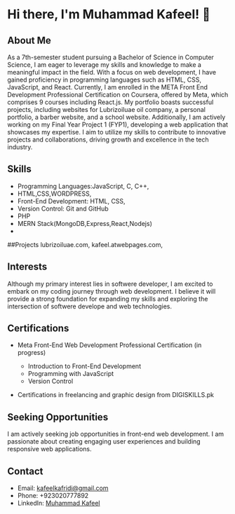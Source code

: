 # Hi there, I'm Muhammad Kafeel! 👋

## About Me
As a 7th-semester student pursuing a Bachelor of Science in Computer Science, I am eager to leverage my skills and knowledge to make a meaningful impact in the field. With a focus on web development, I have gained proficiency in programming languages such as HTML, CSS, JavaScript, and React.
Currently, I am enrolled in the META Front End Development Professional Certification on Coursera, offered by Meta, which comprises 9 courses including React.js. My portfolio boasts successful projects, including websites for Lubrizoiluae oil company, a personal portfolio, a barber website, and a school website.
Additionally, I am actively working on my Final Year Project 1 (FYP1), developing a web application that showcases my expertise. I aim to utilize my skills to contribute to innovative projects and collaborations, driving growth and excellence in the tech industry.

## Skills
- Programming Languages:JavaScript, C, C++, 
- HTML,CSS,WORDPRESS,
- Front-End Development: HTML, CSS,
- Version Control: Git and GitHub
- PHP
- MERN Stack(MongoDB,Express,React,Nodejs)
- 

##Projects
lubrizoiluae.com,
kafeel.atwebpages.com,

## Interests
Although my primary interest lies in softwere developer, I am excited to embark on my coding journey through web development. I believe it will provide a strong foundation for expanding my skills and exploring the intersection of softwere develope and web technologies.


## Certifications
- Meta Front-End Web Development Professional Certification (in progress)
  - Introduction to Front-End Development
  - Programming with JavaScript
  - Version Control

- Certifications in  freelancing and graphic design from DIGISKILLS.pk

## Seeking Opportunities
I am actively seeking job opportunities in front-end web development. I am passionate about creating engaging user experiences and building responsive web applications.

## Contact
- Email: kafeelkafridi@gmail.com
- Phone: +923020777892
- LinkedIn: [Muhammad Kafeel](https://www.linkedin.com/in/muhammad-kafeel/)
